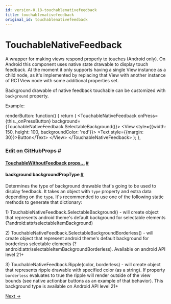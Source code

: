 ```yaml
---
id: version-0.18-touchablenativefeedback
title: touchablenativefeedback
original_id: touchablenativefeedback
---
```

<a id="content"></a><h1>TouchableNativeFeedback</h1><div><div><p>A wrapper for making views respond properly to touches (Android only).
On Android this component uses native state drawable to display touch
feedback. At the moment it only supports having a single View instance as a
child node, as it's implemented by replacing that View with another instance
of RCTView node with some additional properties set.</p><p>Background drawable of native feedback touchable can be customized with
<code>background</code> property.</p><p>Example:</p><div class="prism language-javascript">renderButton<span class="token punctuation">:</span> <span class="token keyword">function</span><span class="token punctuation">(</span><span class="token punctuation">)</span> <span class="token punctuation">{</span>
  <span class="token keyword">return</span> <span class="token punctuation">(</span>
    &lt;TouchableNativeFeedback
        onPress<span class="token operator">=</span><span class="token punctuation">{</span><span class="token keyword">this</span><span class="token punctuation">.</span>_onPressButton<span class="token punctuation">}</span>
        background<span class="token operator">=</span><span class="token punctuation">{</span>TouchableNativeFeedback<span class="token punctuation">.</span><span class="token function">SelectableBackground<span class="token punctuation">(</span></span><span class="token punctuation">)</span><span class="token punctuation">}</span><span class="token operator">&gt;</span>
      &lt;View style<span class="token operator">=</span><span class="token punctuation">{</span><span class="token punctuation">{</span>width<span class="token punctuation">:</span> <span class="token number">150</span><span class="token punctuation">,</span> height<span class="token punctuation">:</span> <span class="token number">100</span><span class="token punctuation">,</span> backgroundColor<span class="token punctuation">:</span> <span class="token string">'red'</span><span class="token punctuation">}</span><span class="token punctuation">}</span><span class="token operator">&gt;</span>
        &lt;Text style<span class="token operator">=</span><span class="token punctuation">{</span><span class="token punctuation">{</span>margin<span class="token punctuation">:</span> <span class="token number">30</span><span class="token punctuation">}</span><span class="token punctuation">}</span><span class="token operator">&gt;</span>Button&lt;<span class="token operator">/</span>Text<span class="token operator">&gt;</span>
      &lt;<span class="token operator">/</span>View<span class="token operator">&gt;</span>
    &lt;<span class="token operator">/</span>TouchableNativeFeedback<span class="token operator">&gt;</span>
  <span class="token punctuation">)</span><span class="token punctuation">;</span>
<span class="token punctuation">}</span><span class="token punctuation">,</span></div></div><h3><a class="anchor" name="props"></a><a class="edit-github" href="https://github.com/facebook/react-native/blob/master/Libraries/Components/Touchable/TouchableNativeFeedback.android.js">Edit on GitHub</a>Props <a class="hash-link" href="#props">#</a></h3><div class="props"><div class="prop"><h4 class="propTitle"><a class="anchor" name="touchablewithoutfeedback"></a><a href="touchablewithoutfeedback.html#props">TouchableWithoutFeedback props...</a> <a class="hash-link" href="#touchablewithoutfeedback">#</a></h4></div><div class="prop"><h4 class="propTitle"><a class="anchor" name="background"></a>background <span class="propType">backgroundPropType</span> <a class="hash-link" href="#background">#</a></h4><div><p>Determines the type of background drawable that's going to be used to
display feedback. It takes an object with <code>type</code> property and extra data
depending on the <code>type</code>. It's recommended to use one of the following
static methods to generate that dictionary:</p><p>1) TouchableNativeFeedback.SelectableBackground() - will create object
that represents android theme's default background for selectable
elements (?android:attr/selectableItemBackground)</p><p>2) TouchableNativeFeedback.SelectableBackgroundBorderless() - will create
object that represent android theme's default background for borderless
selectable elements (?android:attr/selectableItemBackgroundBorderless).
Available on android API level 21+</p><p>3) TouchableNativeFeedback.Ripple(color, borderless) - will create
object that represents ripple drawable with specified color (as a
string). If property <code>borderless</code> evaluates to true the ripple will
render outside of the view bounds (see native actionbar buttons as an
example of that behavior). This background type is available on Android
API level 21+</p></div></div></div></div><div class="docs-prevnext"><a class="docs-next" href="touchableopacity.html#content">Next →</a></div>